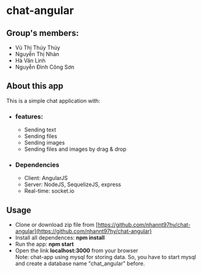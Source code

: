 # chat-angular 

## Group's members: 
  * Vũ Thị Thúy Thúy  
  * Nguyễn Thị Nhàn  
  * Hà Văn Linh  
  * Nguyễn Đình Công Sơn  
  
## About this app
This is a simple chat application with: 
  * ### features:
     - Sending text
     - Sending files
     - Sending images
     - Sending files and images by drag & drop
  * ### Dependencies
     - Client: AngularJS
     - Server: NodeJS, SequelizeJS, express
     - Real-time: socket.io
     
## Usage
  * Clone or download zip file from [https://github.com/nhannt97hy/chat-angular](https://github.com/nhannt97hy/chat-angular)  
  * Install all dependences: **npm install**
  * Run the app: **npm start**
  * Open the link **localhost:3000** from your browser   
Note: chat-app using mysql for storing data. So, you have to start mysql and create a database name "chat_angular" before.

